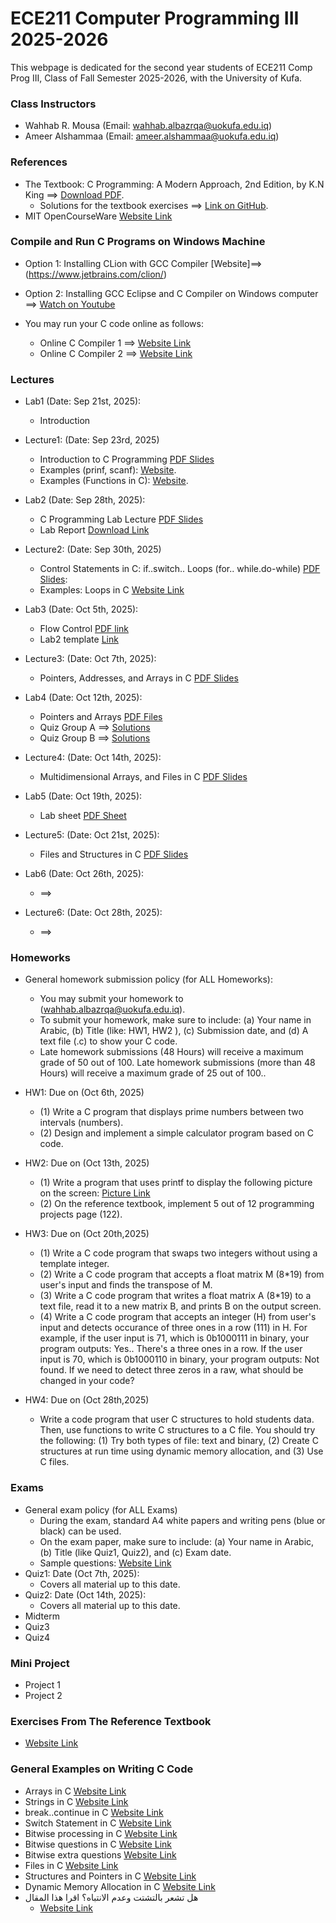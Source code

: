# ECE211 Computer Programming III 2025-2026
This webpage is dedicated for the second year students of ECE211 Comp Prog III, Class of Fall Semester 2025-2026, with the University of Kufa.


### Class Instructors
- Wahhab R. Mousa (Email: wahhab.albazrqa@uokufa.edu.iq)
- Ameer Alshammaa (Email: ameer.alshammaa@uokufa.edu.iq)

### References
- The Textbook: C Programming: A Modern Approach, 2nd Edition, by K.N King ==> [Download PDF](https://drive.google.com/file/d/1QodDrf0COqPnU4hTlUTl3U21Yi-xjIse/view?usp=sharing). 
   - Solutions for the textbook exercises ==> [Link on GitHub](https://github.com/mhamdyx/C-programming-A-Modern-Approach-2nd-ed-Solutions?tab=readme-ov-file).
- MIT OpenCourseWare [Website Link](https://ocw.mit.edu/courses/6-087-practical-programming-in-c-january-iap-2010/pages/lecture-notes/)


### Compile and Run C Programs on Windows Machine
- Option 1: Installing CLion with GCC Compiler [Website]==> (https://www.jetbrains.com/clion/)
- Option 2: Installing GCC Eclipse and C Compiler on Windows computer ==> [Watch on Youtube](https://www.youtube.com/watch?v=jfuJ82ODY2U)

- You may run your C code online as follows:

   - Online C Compiler 1 ==> [Website Link](https://www.programiz.com/c-programming/online-compiler/)
   - Online C Compiler 2 ==> [Website Link](https://onecompiler.com/c)

### Lectures
- Lab1  (Date: Sep 21st, 2025):
    - Introduction 
- Lecture1: (Date: Sep 23rd, 2025)
    - Introduction to C Programming [PDF Slides](https://drive.google.com/file/d/1BRWXi0CaIzo3KGjQmJ_cb5LMJ3mvMLnv/view?usp=drive_link)
    - Examples (prinf, scanf): [Website](https://www.programiz.com/c-programming/c-input-output).
    - Examples (Functions in C): [Website](https://www.programiz.com/c-programming/c-functions).

- Lab2 (Date: Sep 28th, 2025):
    - C Programming Lab Lecture [PDF Slides](https://drive.google.com/file/d/11hVEaPKcJZFCU0_mMPvJMOD6TLI14qks/view?usp=drive_link)
    - Lab Report [Download Link](https://docs.google.com/document/d/1vSdY7UlpTWXabYi0OfX-bqcWz25DrU89/edit?usp=drive_link&ouid=115959378594459904907&rtpof=true&sd=true)

- Lecture2: (Date: Sep 30th, 2025)
   - Control Statements in C: if..switch.. Loops (for.. while.do-while)  [PDF Slides](https://drive.google.com/file/d/1plYiiOeJDB_i-VBtjWoZBzcUmLA-lTQI/view?usp=drive_link):
   - Examples: Loops in C [Website Link](https://www.programiz.com/c-programming/c-do-while-loops)

- Lab3 (Date: Oct 5th, 2025):
    - Flow Control [PDF link](https://drive.google.com/file/d/1tnQ6i5dbs5DiyOJADCiWVlW-tpUbKAP1/view?usp=drivesdk)
    - Lab2 template [Link](https://docs.google.com/document/d/1VZNnVMSTZ3zclmW76WbNpe0aJB-mlJSq/edit?usp=drivesdk&ouid=115959378594459904907&rtpof=true&sd=true)
    
- Lecture3: (Date: Oct 7th, 2025):
    - Pointers, Addresses, and Arrays in C [PDF Slides](https://drive.google.com/file/d/1PUTk26JSeXxQX-uO2kPS23b-djJTg98J/view?usp=drive_link)
- Lab4 (Date: Oct 12th, 2025):
    - Pointers and Arrays [PDF Files](https://drive.google.com/file/d/1Xof7C2zGKzrynnbXoL2RGbc0bmdViph2/view?usp=drivesdk)
    - Quiz Group A ==> [Solutions](https://drive.google.com/file/d/1keIHXf6NEzqJEhVRfxX2vktHWbfzEtNp/view?usp=drive_link)
    - Quiz Group B ==> [Solutions](https://drive.google.com/file/d/1zeqPgLVs21GXSOppM5WXSR6xGGwbAtbS/view?usp=drive_link)
- Lecture4: (Date: Oct 14th, 2025):
    - Multidimensional Arrays, and Files in C [PDF Slides](https://drive.google.com/file/d/13HE4HhyUhVeMun0pA0vWXIRQO_gFsUwE/view?usp=drive_link)
- Lab5 (Date: Oct 19th, 2025):
    - Lab sheet [PDF Sheet](https://drive.google.com/file/d/1w8CJCO8y-Yv2DjBqcTdrp9_kWGCh0iAf/view?usp=drivesdk)
- Lecture5: (Date: Oct 21st, 2025):
    - Files and Structures in C [PDF Slides](https://drive.google.com/file/d/1fm8H2266yc71mDIguz7FBHEjn31H_3ba/view?usp=drive_link)
- Lab6 (Date: Oct 26th, 2025):
    - ==> 
- Lecture6: (Date: Oct 28th, 2025):
    - ==> 

  

### Homeworks
- General homework submission policy (for ALL Homeworks):
   - You may submit your homework to (wahhab.albazrqa@uokufa.edu.iq).
   - To submit your homework, make sure to include: (a) Your name in Arabic, (b) Title (like: HW1, HW2 ), (c) Submission date, and (d) A text file (.c) to show your C code.
   - Late homework submissions (48 Hours) will receive a maximum grade of 50 out of 100. Late homework submissions (more than 48 Hours) will receive a maximum grade of 25 out of 100..

- HW1: Due on (Oct 6th, 2025)
  - (1) Write a C program that displays prime numbers between two intervals (numbers).
  - (2) Design and implement a simple calculator program based on C code.

- HW2: Due on (Oct 13th, 2025)
   - (1) Write a program that uses printf to display the following picture on the screen: [Picture Link](https://drive.google.com/file/d/132I-wZQ_E6KVKTJolZiyK6OV8fIICELg/view?usp=drive_link)
   - (2) On the reference textbook, implement 5 out of 12 programming projects page (122).
- HW3: Due on (Oct 20th,2025) 
   - (1) Write a C code program that swaps two integers without using a template integer.
   - (2) Write a C code program that accepts a float matrix M (8*19) from user's input and finds the transpose of M.
   - (3) Write a C code program that writes a float matrix A (8*19) to a text file, read it to a new matrix B, and prints B on the output screen.
   - (4) Write a C code program that accepts an integer (H) from user's input and detects occurance of three ones in a row (111) in H. For example, if the user input is 71, which is 0b1000111 in binary, your program outputs: Yes.. There's a three ones in a row. If the user input is 70, which is 0b1000110 in binary, your program outputs: Not found. If we need to detect three zeros in a raw, what should be changed in your code?
- HW4: Due on (Oct 28th,2025)
   - Write a code program that user C structures to hold students data. Then, use functions to write C structures to a C file. You should try the following: (1) Try both types of file: text and binary, (2) Create C structures at run time using dynamic memory allocation, and (3) Use C files.


### Exams
- General exam policy (for ALL Exams)
   - During the exam, standard A4 white papers and writing pens (blue or black) can be used.
   - On the exam paper, make sure to include: (a) Your name in Arabic, (b) Title (like Quiz1, Quiz2), and (c) Exam date.
   - Sample questions: [Website Link](https://github.com/myreadings1/ECE211_Prog_III_25_26/blob/main/C_Code_Questions.md)
- Quiz1: Date (Oct 7th, 2025):
   - Covers all material up to this date.
- Quiz2: Date (Oct 14th, 2025):
   - Covers all material up to this date.       
- Midterm
- Quiz3
- Quiz4


### Mini Project
- Project 1
- Project 2


### Exercises From The Reference Textbook
- [Website Link](https://github.com/myreadings1/ECE211_Prog_III_25_26/blob/main/C_Code_Questions.md)


### General Examples on Writing C Code
- Arrays in C [Website Link](https://www.programiz.com/c-programming/c-arrays)
- Strings in C [Website Link](https://www.programiz.com/c-programming/c-strings)
- break..continue in C [Website Link](https://www.programiz.com/c-programming/c-break-continue-statement)
- Switch Statement in C [Website Link](https://www.programiz.com/c-programming/c-switch-case-statement)
- Bitwise processing in C [Website Link](https://www.programiz.com/c-programming/bitwise-operators)
- Bitwise questions in C [Website Link](https://github.com/myreadings1/ECE211_Prog_III_25_26/blob/main/BitwiseQuestions.md)
- Bitwise extra questions [Website Link](https://drive.google.com/file/d/1OOMzStWyFsq5vZn03Ad6u3Y_bh1zh83I/view?usp=drive_link)
- Files in C [Website Link](https://www.programiz.com/c-programming/c-file-input-output)
- Structures and Pointers in C [Website Link](https://www.programiz.com/c-programming/c-structures-pointers)
- Dynamic Memory Allocation in C [Website Link](https://www.programiz.com/c-programming/c-dynamic-memory-allocation)
- هل تشعر بالتشتت وعدم الانتباه؟ اقرا هذا المقال
  - [Website Link](https://www.aljazeera.net/misc/2025/10/7/%D9%87%D9%84-%D8%AA%D8%B4%D8%B9%D8%B1-%D8%A8%D8%A7%D9%84%D8%AA%D8%B4%D8%AA%D8%AA-%D8%B7%D9%88%D8%A7%D9%84-%D8%A7%D9%84%D9%88%D9%82%D8%AA-%D8%A5%D9%84%D9%8A%D9%83-3-%D8%AE%D8%B7%D9%88%D8%A7%D8%AA)
